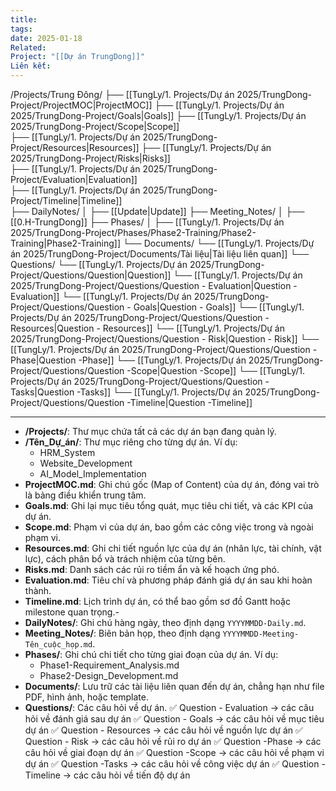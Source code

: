 ```yaml
---
title: 
tags: 
date: 2025-01-18
Related: 
Project: "[[Dự án TrungDong]]"
Liên kết:
---
```

/Projects/Trung Đông/
    ├── [[TungLy/1. Projects/Dự án 2025/TrungDong-Project/ProjectMOC|ProjectMOC]]
    ├── [[TungLy/1. Projects/Dự án 2025/TrungDong-Project/Goals|Goals]]
    ├── [[TungLy/1. Projects/Dự án 2025/TrungDong-Project/Scope|Scope]]    
    ├── [[TungLy/1. Projects/Dự án 2025/TrungDong-Project/Resources|Resources]]
    ├── [[TungLy/1. Projects/Dự án 2025/TrungDong-Project/Risks|Risks]]    
    ├── [[TungLy/1. Projects/Dự án 2025/TrungDong-Project/Evaluation|Evaluation]]   
    ├── [[TungLy/1. Projects/Dự án 2025/TrungDong-Project/Timeline|Timeline]]     
    ├── DailyNotes/
    │     ├── [[Update|Update]] 
    ├── Meeting_Notes/
    │     ├── [[0.H-TrungDong]]
    ├── Phases/
    │     ├── [[TungLy/1. Projects/Dự án 2025/TrungDong-Project/Phases/Phase2-Training/Phase2-Training|Phase2-Training]]
    └── Documents/
          └── [[TungLy/1. Projects/Dự án 2025/TrungDong-Project/Documents/Tài liệu|Tài liệu liên quan]]
    └── Questions/
          └── [[TungLy/1. Projects/Dự án 2025/TrungDong-Project/Questions/Question|Question]]
          └── [[TungLy/1. Projects/Dự án 2025/TrungDong-Project/Questions/Question - Evaluation|Question - Evaluation]]
          └── [[TungLy/1. Projects/Dự án 2025/TrungDong-Project/Questions/Question - Goals|Question - Goals]]
          └── [[TungLy/1. Projects/Dự án 2025/TrungDong-Project/Questions/Question - Resources|Question - Resources]]
          └── [[TungLy/1. Projects/Dự án 2025/TrungDong-Project/Questions/Question - Risk|Question - Risk]]
          └── [[TungLy/1. Projects/Dự án 2025/TrungDong-Project/Questions/Question -Phase|Question -Phase]]
          └── [[TungLy/1. Projects/Dự án 2025/TrungDong-Project/Questions/Question -Scope|Question -Scope]]
          └── [[TungLy/1. Projects/Dự án 2025/TrungDong-Project/Questions/Question -Tasks|Question -Tasks]]
          └── [[TungLy/1. Projects/Dự án 2025/TrungDong-Project/Questions/Question -Timeline|Question -Timeline]]
          

---
- **/Projects/**: Thư mục chứa tất cả các dự án bạn đang quản lý.
- **/Tên_Dự_án/**: Thư mục riêng cho từng dự án. Ví dụ:
    - HRM_System
    - Website_Development
    - AI_Model_Implementation
- **ProjectMOC.md**: Ghi chú gốc (Map of Content) của dự án, đóng vai trò là bảng điều khiển trung tâm.
- **Goals.md**: Ghi lại mục tiêu tổng quát, mục tiêu chi tiết, và các KPI của dự án.
- **Scope.md**: Phạm vi của dự án, bao gồm các công việc trong và ngoài phạm vi.
- **Resources.md**: Ghi chi tiết nguồn lực của dự án (nhân lực, tài chính, vật lực), cách phân bổ và trách nhiệm của từng bên.
- **Risks.md**: Danh sách các rủi ro tiềm ẩn và kế hoạch ứng phó. 
- **Evaluation.md**: Tiêu chí và phương pháp đánh giá dự án sau khi hoàn thành. 
- **Timeline.md**: Lịch trình dự án, có thể bao gồm sơ đồ Gantt hoặc milestone quan trọng.- 
- **DailyNotes/**: Ghi chú hàng ngày, theo định dạng `YYYYMMDD-Daily.md`.
- **Meeting_Notes/**: Biên bản họp, theo định dạng `YYYYMMDD-Meeting-Tên_cuộc_họp.md`.
- **Phases/**: Ghi chú chi tiết cho từng giai đoạn của dự án. Ví dụ:
    - Phase1-Requirement_Analysis.md
    - Phase2-Design_Development.md
- **Documents/**: Lưu trữ các tài liệu liên quan đến dự án, chẳng hạn như file PDF, hình ảnh, hoặc template. 
- **Questions/**: Các câu hỏi về dự án.
	✅ Question - Evaluation →  các câu hỏi về đánh giá sau dự án
	✅ Question - Goals → các câu hỏi về mục tiêu dự án
	✅ Question - Resources → các câu hỏi về nguồn lực dự án
	✅ Question - Risk → các câu hỏi về rủi ro dự án
	✅ Question -Phase → các câu hỏi về giai đoạn dự án
	✅ Question -Scope → các câu hỏi về phạm vi dự án
	✅ Question -Tasks → các câu hỏi về công việc dự án
	✅  Question -Timeline → các câu hỏi về tiến độ dự án